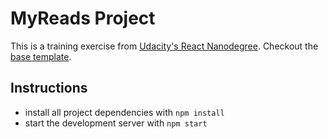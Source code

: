 # MyReads Project

This is a training exercise from [Udacity's React Nanodegree](https://br.udacity.com/course/react-nanodegree--nd019).
Checkout the [base template](https://github.com/udacity/reactnd-project-myreads-starter).

## Instructions

* install all project dependencies with `npm install`
* start the development server with `npm start`
